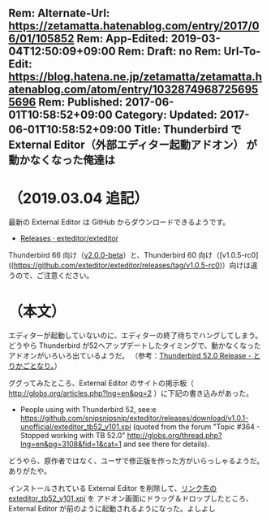Rem: Alternate-Url: https://zetamatta.hatenablog.com/entry/2017/06/01/105852
Rem: App-Edited: 2019-03-04T12:50:09+09:00
Rem: Draft: no
Rem: Url-To-Edit: https://blog.hatena.ne.jp/zetamatta/zetamatta.hatenablog.com/atom/entry/10328749687256955696
Rem: Published: 2017-06-01T10:58:52+09:00
Category:
Updated: 2017-06-01T10:58:52+09:00
Title: Thunderbird で External Editor（外部エディター起動アドオン） が動かなくなった俺達は
---
（2019.03.04 追記）
=====

最新の External Editor は GitHub からダウンロードできるようです。

* [Releases · exteditor/exteditor](https://github.com/exteditor/exteditor/releases)

Thunderbird 66 向け（[v2.0.0-beta](https://github.com/exteditor/exteditor/releases/tag/v2.0.0-beta)）と、Thunderbird 60 向け（[v1.0.5-rc0]((https://github.com/exteditor/exteditor/releases/tag/v1.0.5-rc0)）向けは違うので、ご注意ください。

（本文）
=====

エディターが起動していないのに、エディターの終了待ちでハングしてしまう。
どうやら Thunderbird が52へアップデートしたタイミングで、動かなくなったアドオンがいろいろ出ているようだ。
（参考：[Thunderbird 52.0 Release - とりかごとなり。](http://torikagotonari.hatenablog.com/entry/2017/04/10/233042)）

ググってみたところ、External Editor のサイトの掲示板（ http://globs.org/articles.php?lng=en&pg=2 ）に下記の書き込みがあった。

* People using with Thunderbird 52, see:e
   https://github.com/snipsnipsnip/exteditor/releases/download/v1.0.1-unofficial/exteditor_tb52_v101.xpi
    (quoted from the forum "Topic #364 - Stopped working with TB 52.0"
    http://globs.org/thread.php?lng=en&pg=3108&fid=1&cat=1
    and see there for details).

どうやら、原作者ではなく、ユーザで修正版を作った方がいらっしゃるようだ。ありがたや。

インストールされている External Editor を削除して、[リンク先の exteditor_tb52_v101.xpi](https://github.com/snipsnipsnip/exteditor/releases/download/v1.0.1-unofficial/exteditor_tb52_v101.xpi) を
アドオン画面にドラッグ＆ドロップしたところ、
External Editor が前のように起動されるようになった。よしよし